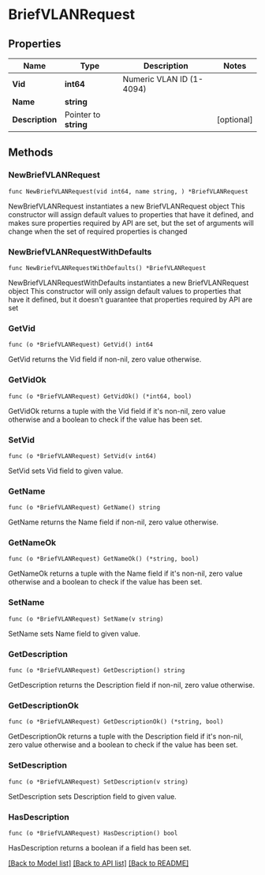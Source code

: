 # BriefVLANRequest

## Properties

Name | Type | Description | Notes
------------ | ------------- | ------------- | -------------
**Vid** | **int64** | Numeric VLAN ID (1-4094) | 
**Name** | **string** |  | 
**Description** | Pointer to **string** |  | [optional] 

## Methods

### NewBriefVLANRequest

`func NewBriefVLANRequest(vid int64, name string, ) *BriefVLANRequest`

NewBriefVLANRequest instantiates a new BriefVLANRequest object
This constructor will assign default values to properties that have it defined,
and makes sure properties required by API are set, but the set of arguments
will change when the set of required properties is changed

### NewBriefVLANRequestWithDefaults

`func NewBriefVLANRequestWithDefaults() *BriefVLANRequest`

NewBriefVLANRequestWithDefaults instantiates a new BriefVLANRequest object
This constructor will only assign default values to properties that have it defined,
but it doesn't guarantee that properties required by API are set

### GetVid

`func (o *BriefVLANRequest) GetVid() int64`

GetVid returns the Vid field if non-nil, zero value otherwise.

### GetVidOk

`func (o *BriefVLANRequest) GetVidOk() (*int64, bool)`

GetVidOk returns a tuple with the Vid field if it's non-nil, zero value otherwise
and a boolean to check if the value has been set.

### SetVid

`func (o *BriefVLANRequest) SetVid(v int64)`

SetVid sets Vid field to given value.


### GetName

`func (o *BriefVLANRequest) GetName() string`

GetName returns the Name field if non-nil, zero value otherwise.

### GetNameOk

`func (o *BriefVLANRequest) GetNameOk() (*string, bool)`

GetNameOk returns a tuple with the Name field if it's non-nil, zero value otherwise
and a boolean to check if the value has been set.

### SetName

`func (o *BriefVLANRequest) SetName(v string)`

SetName sets Name field to given value.


### GetDescription

`func (o *BriefVLANRequest) GetDescription() string`

GetDescription returns the Description field if non-nil, zero value otherwise.

### GetDescriptionOk

`func (o *BriefVLANRequest) GetDescriptionOk() (*string, bool)`

GetDescriptionOk returns a tuple with the Description field if it's non-nil, zero value otherwise
and a boolean to check if the value has been set.

### SetDescription

`func (o *BriefVLANRequest) SetDescription(v string)`

SetDescription sets Description field to given value.

### HasDescription

`func (o *BriefVLANRequest) HasDescription() bool`

HasDescription returns a boolean if a field has been set.


[[Back to Model list]](../README.md#documentation-for-models) [[Back to API list]](../README.md#documentation-for-api-endpoints) [[Back to README]](../README.md)


